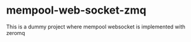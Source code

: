 # mempool-web-socket-zmq
This is a dummy project where mempool websocket is implemented with zeromq
